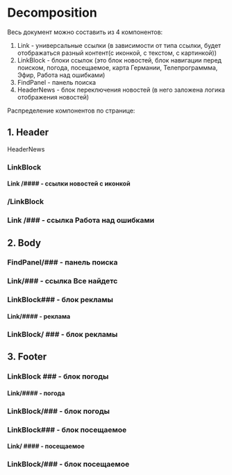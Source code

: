 # Decomposition
Весь документ можно составить из 4 компонентов:
1. Link - универсальные ссылки (в зависимости от типа ссылки, будет отображаться разный контент(с иконкой, с текстом, с картинкой))
2. LinkBlock - блоки ссылок (это блок новостей, блок навигации перед поиском, погода, посещаемое, карта Германии, Телепрограммма, Эфир, Работа над ошибками)
3. FindPanel - панель поиска
4. HeaderNews - блок переключения новостей (в него заложена логика отображения новостей)

Распределение компонентов по странице:
## 1. Header
HeaderNews
### LinkBlock ### 
#### Link /####  - ссылки новостей с иконкой 
### /LinkBlock ### 

### Link /###  - ссылка Работа над ошибками

## 2. Body
### FindPanel/###  - панель поиска
### Link/###  - ссылка Все найдетс

### LinkBlock###  - блок рекламы
#### Link/####  - реклама
### LinkBlock/ ### - блок рекламы

## 3. Footer
### LinkBlock ### - блок погоды
#### Link/#### - погода
### LinkBlock/### - блок погоды

### LinkBlock### - блок посещаемое
#### Link/ #### - посещаемое
### LinkBlock/### - блок посещаемое